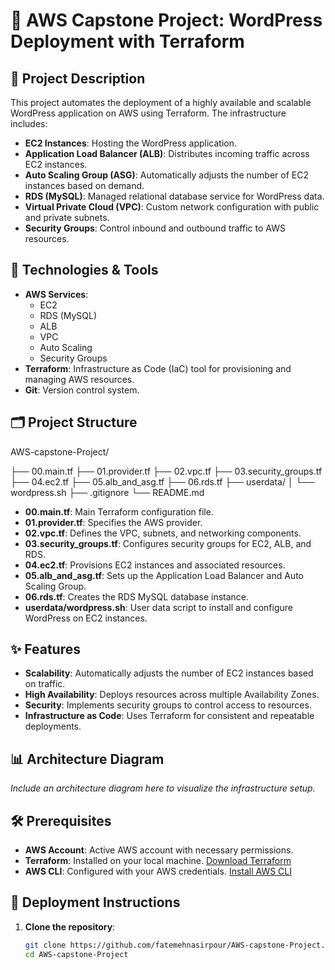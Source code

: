 # 🚀 AWS Capstone Project: WordPress Deployment with Terraform

## 📘 Project Description

This project automates the deployment of a highly available and scalable WordPress application on AWS using Terraform. The infrastructure includes:

- **EC2 Instances**: Hosting the WordPress application.
- **Application Load Balancer (ALB)**: Distributes incoming traffic across EC2 instances.
- **Auto Scaling Group (ASG)**: Automatically adjusts the number of EC2 instances based on demand.
- **RDS (MySQL)**: Managed relational database service for WordPress data.
- **Virtual Private Cloud (VPC)**: Custom network configuration with public and private subnets.
- **Security Groups**: Control inbound and outbound traffic to AWS resources.

## 🧰 Technologies & Tools

- **AWS Services**:
  - EC2
  - RDS (MySQL)
  - ALB
  - VPC
  - Auto Scaling
  - Security Groups
- **Terraform**: Infrastructure as Code (IaC) tool for provisioning and managing AWS resources.
- **Git**: Version control system.

## 🗂️ Project Structure


AWS-capstone-Project/

├── 00.main.tf
├── 01.provider.tf
├── 02.vpc.tf
├── 03.security_groups.tf
├── 04.ec2.tf
├── 05.alb_and_asg.tf
├── 06.rds.tf
├── userdata/
│   └── wordpress.sh
├── .gitignore
└── README.md


- **00.main.tf**: Main Terraform configuration file.
- **01.provider.tf**: Specifies the AWS provider.
- **02.vpc.tf**: Defines the VPC, subnets, and networking components.
- **03.security_groups.tf**: Configures security groups for EC2, ALB, and RDS.
- **04.ec2.tf**: Provisions EC2 instances and associated resources.
- **05.alb_and_asg.tf**: Sets up the Application Load Balancer and Auto Scaling Group.
- **06.rds.tf**: Creates the RDS MySQL database instance.
- **userdata/wordpress.sh**: User data script to install and configure WordPress on EC2 instances.

## ✨ Features

- **Scalability**: Automatically adjusts the number of EC2 instances based on traffic.
- **High Availability**: Deploys resources across multiple Availability Zones.
- **Security**: Implements security groups to control access to resources.
- **Infrastructure as Code**: Uses Terraform for consistent and repeatable deployments.

## 📊 Architecture Diagram

*Include an architecture diagram here to visualize the infrastructure setup.*

## 🛠️ Prerequisites

- **AWS Account**: Active AWS account with necessary permissions.
- **Terraform**: Installed on your local machine. [Download Terraform](https://www.terraform.io/downloads.html)
- **AWS CLI**: Configured with your AWS credentials. [Install AWS CLI](https://docs.aws.amazon.com/cli/latest/userguide/install-cliv2.html)

## 🚀 Deployment Instructions

1. **Clone the repository**:

   ```bash
   git clone https://github.com/fatemehnasirpour/AWS-capstone-Project.git
   cd AWS-capstone-Project
